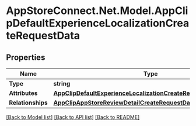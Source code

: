 # AppStoreConnect.Net.Model.AppClipDefaultExperienceLocalizationCreateRequestData

## Properties

Name | Type | Description | Notes
------------ | ------------- | ------------- | -------------
**Type** | **string** |  | 
**Attributes** | [**AppClipDefaultExperienceLocalizationCreateRequestDataAttributes**](AppClipDefaultExperienceLocalizationCreateRequestDataAttributes.md) |  | 
**Relationships** | [**AppClipAppStoreReviewDetailCreateRequestDataRelationships**](AppClipAppStoreReviewDetailCreateRequestDataRelationships.md) |  | 

[[Back to Model list]](../README.md#documentation-for-models) [[Back to API list]](../README.md#documentation-for-api-endpoints) [[Back to README]](../README.md)

